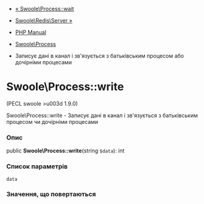- [« Swoole\Process::wait](swoole-process.wait.md)
- [Swoole\Redis\Server »](class.swoole-redis-server.md)

- [PHP Manual](index.md)
- [Swoole\Process](class.swoole-process.md)
- Записує дані в канал і зв'язується з батьківським процесом або
дочірніми процесами

# Swoole\Process::write

(PECL swoole \>u003d 1.9.0)

Swoole\Process::write - Записує дані в канал і зв'язується з
батьківським процесом чи дочірніми процесами

### Опис

public **Swoole\Process::write**(string `$data`): int

### Список параметрів

`data`

### Значення, що повертаються
